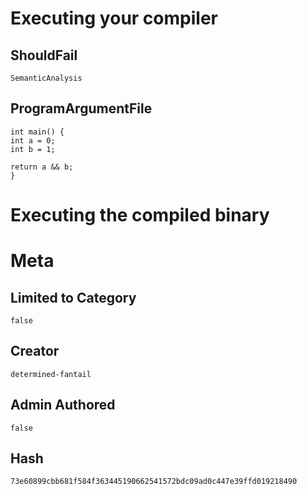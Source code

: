# Executing your compiler

## ShouldFail

```
SemanticAnalysis
```

## ProgramArgumentFile

```
int main() {
int a = 0;
int b = 1;

return a && b;
}
```

# Executing the compiled binary

# Meta

## Limited to Category

```
false
```

## Creator

```
determined-fantail
```

## Admin Authored

```
false
```

## Hash

```
73e60899cbb681f584f363445190662541572bdc09ad0c447e39ffd019218490
```
